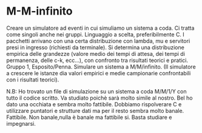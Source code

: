 # M-M-infinito
Creare un simulatore ad eventi in cui simuliamo un sistema a coda.
Ci tratta come singoli anche nei gruppi.
Linguaggio a scelta, preferibilmente C. 
I pacchetti arrivano con una certa distribuzione con lambda, mu e servitori presi in ingresso (richiesti da terminale). 
Si determina una distribuzione empirica delle grandezze (valore medio dei tempi di attesa, dei tempi di permanenza, delle c-k, ecc...), con confronto tra risultati teorici e pratici. 
Gruppo 1, Esposito/Penna.
Simulare un sistema a M/M/infinito.
(Il simulatore a crescere le istanze dia valori empirici e medie campionarie confrontabili con i risultati teorici).






N.B: Ho trovato un file di simulazione su un sistema a coda M/M/1/Y con tutto il codice scritto. Va studiato poichè sarà molto simile al nostro. Bel ho dato una occhiata e sembra molto fattibile. Dobbiamo rispolverare C e utilizzare puntatori e strutture dati ma per il resto sembra molto banale. Fattibile. Non banale,nulla è banale ma fattibile si. Basta studiare e impegnarsi. 
